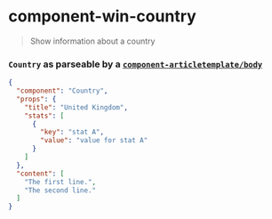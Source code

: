# component-win-country
> Show information about a country

### `Country` as parseable by a [`component-articletemplate/body`](http://github.com/economist-components/component-articletemplate)

```json
{
  "component": "Country",
  "props": {
    "title": "United Kingdom",
    "stats": [
      {
        "key": "stat A",
        "value": "value for stat A"
      }
    ]
  },
  "content": [
    "The first line.",
    "The second line."
  ]
}
```
